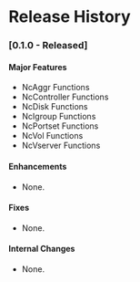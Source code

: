 # Release History

### [0.1.0 - Released]

#### Major Features

- NcAggr Functions
- NcController Functions
- NcDisk Functions
- NcIgroup Functions
- NcPortset Functions
- NcVol Functions
- NcVserver Functions

#### Enhancements

- None.

#### Fixes

- None.

#### Internal Changes

- None.
